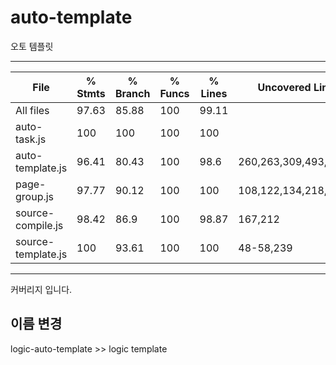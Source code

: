 # auto-template

오토 템플릿



----------------------------------------
File                                     | % Stmts | % Branch | % Funcs | % Lines | Uncovered Line #s                                                           
-----------------------------------------|---------|----------|---------|---------|--
All files           |   97.63 |    85.88 |     100 |   99.11 |                         
 auto-task.js       |     100 |      100 |     100 |     100 |                         
 auto-template.js   |   96.41 |    80.43 |     100 |    98.6 | 260,263,309,493,698     
 page-group.js      |   97.77 |    90.12 |     100 |     100 | 108,122,134,218,276,293 
 source-compile.js  |   98.42 |     86.9 |     100 |   98.87 | 167,212                 
 source-template.js |     100 |    93.61 |     100 |     100 | 48-58,239                             
----------------------------------------


커버리지 입니다.


## 이름 변경
logic-auto-template  >> logic template
